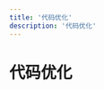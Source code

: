 ```yaml
---
title: '代码优化'
description: '代码优化'
---
```


# 代码优化

<!--
- 减少 reflow 操作
- createFragement()
- 动画脱离 normal flow

- 懒加载
  - React.lazy()
  - Suspense
  - import() -->
